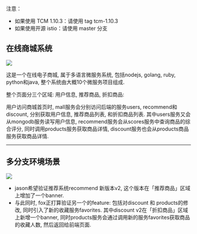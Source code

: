 注意：

* 如果使用 TCM 1.10.3：请使用 tag tcm-1.10.3
* 如果使用开源 istio：请使用 master 分支

##  在线商城系统

<img src="http://ww4.sinaimg.cn/large/006tNc79gy1g4dtmtlwdwj30o50vcwjy.jpg" referrerpolicy="no-referrer"/>

这是一个在线电子商城, 属于多语言微服务系统, 包括nodejs, golang, ruby, python和java, 整个系统由大概10个微服务项目组成.

整个页面分三个区域: 用户信息, 推荐商品, 折扣商品:

用户访问商城首页时, mall服务会分别访问后端的服务users, recommend和discount, 分别获取用户信息, 推荐商品列表, 和折扣商品列表. 其中users服务又会从mongodb服务读写用户信息, recommend服务会从scores服务中查询商品的综合评分, 同时调用products服务获取商品详情, discount服务也会从products商品服务获取商品详情.

------

## 多分支环境场景

<img src="http://ww4.sinaimg.cn/large/006tNc79gy1g4dtn2750sj31cx0u01hd.jpg" referrerpolicy="no-referrer"/>

- jason希望验证推荐系统recommend 新版本v2, 这个版本在「推荐商品」区域上增加了一个banner.
- 与此同时, fox正打算验证另一个的feature: 包括对discount 和 products的修改, 同时引入了新的收藏服务favorites. 其中discount v2在「折扣商品」区域上新增一个banner, 同时products服务会通过调用新的服务favorites获取商品的收藏人数, 然后返回给前端页面.

